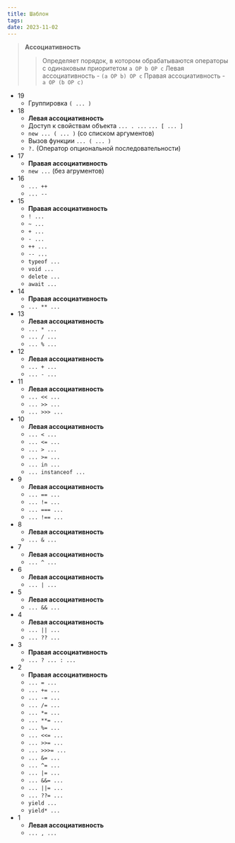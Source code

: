 ```yaml
---
title: Шаблон
tags: 
date: 2023-11-02
---
```

> **Ассоциативность**
> > Определяет порядок, в котором обрабатываются операторы с одинаковым приоритетом
> > `a OP b OP c`
> > Левая ассоциативность - `(a OP b) OP c`
> > Правая ассоциативность - `a OP (b OP c)`

- 19
	- Группировка `( ... )`
- 18
	- **Левая ассоциативность**
	- Доступ к свойствам объекта `... . ...` `... [ ... ]`
	- `new ... ( ... )` (со списком аргументов)
	- Вызов функции `... ( ... )`
	- `?.`  (Оператор опциональной последовательности)
- 17
	- **Правая ассоциативность**
	- `new ...` (без агрументов)
- 16
	- `... ++`
	- `... --`
- 15
	- **Правая ассоциативность**
	- `! ...`
	- `~ ...`
	- `+ ...`
	- `- ...`
	- `++ ...`
	- `-- ...`
	- `typeof ...`
	- `void ...`
	- `delete ...`
	- `await ...`
- 14
	- **Правая ассоциативность**
	- `... ** ...`
- 13
	- **Левая ассоциативность**
	- `... * ...`
	- `... / ...`
	- `... % ...`
- 12
	- **Левая ассоциативность**
	- `... + ...`
	- `... - ...`
- 11
	- **Левая ассоциативность**
	- `... << ...`
	- `... >> ...`
	- `... >>> ...`
- 10
	- **Левая ассоциативность**
	- `... < ...`
	- `... <= ...`
	- `... > ...`
	- `... >= ...`
	- `... in ...`
	- `... instanceof ...`
- 9
	- **Левая ассоциативность**
	- `... == ...`
	- `... != ...`
	- `... === ...`
	- `... !== ...`
- 8
	- **Левая ассоциативность**
	- `... & ...`
- 7
	- **Левая ассоциативность**
	- `... ^ ...`
- 6
	- **Левая ассоциативность**
	- `... | ...`
- 5
	- **Левая ассоциативность**
	- `... && ...`
- 4
	- **Левая ассоциативность**
	- `... || ...`
	- `... ?? ...`
- 3
	- **Правая ассоциативность**
	- `... ? ... : ...`
- 2
	- **Правая ассоциативность**
	- `... = ...`
	- `... += ...`
	- `... -= ...`
	- `... /= ...`
	- `... *= ...`
	- `... **= ...`
	- `... %= ...`
	- `... <<= ...`
	- `... >>= ...`
	- `... >>>= ...`
	- `... &= ...`
	- `... ^= ...`
	- `... |= ...`
	- `... &&= ...`
	- `... ||= ...`
	- `... ??= ...`
	- `yield ...`
	- `yield* ...`
- 1
	- **Левая ассоциативность**
	- `... , ...`
